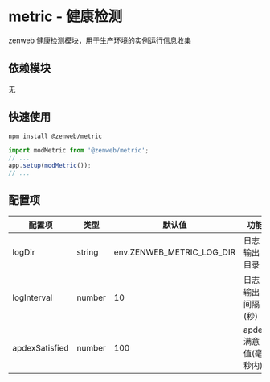 # metric - 健康检测

zenweb 健康检测模块，用于生产环境的实例运行信息收集

## 依赖模块

无

## 快速使用

```bash npm2yarn
npm install @zenweb/metric
```

```ts title="src/index.ts"
import modMetric from '@zenweb/metric';
// ...
app.setup(modMetric());
// ...
```

## 配置项

| 配置项 | 类型 | 默认值 | 功能 |
| ----- | --- | ----- | ---- |
| logDir | string | env.ZENWEB_METRIC_LOG_DIR | 日志输出目录
| logInterval | number | 10 | 日志输出间隔(秒)
| apdexSatisfied | number | 100 | apdex 满意值(毫秒内)

